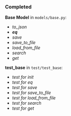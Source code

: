 ### Completed
**Base Model** in ```models/base.py```:
- *to_json*
- *__eq__*
- *save*
- *save_to_file*
- *load_from_file*
- *search*
- *get*

**test_base** in ```test/test_base```:
- *test for init*
- *test for eq*
- *test for save*
- *test for save_to_file*
- *test for load_from_file*
- *test for search*
- *test for get*